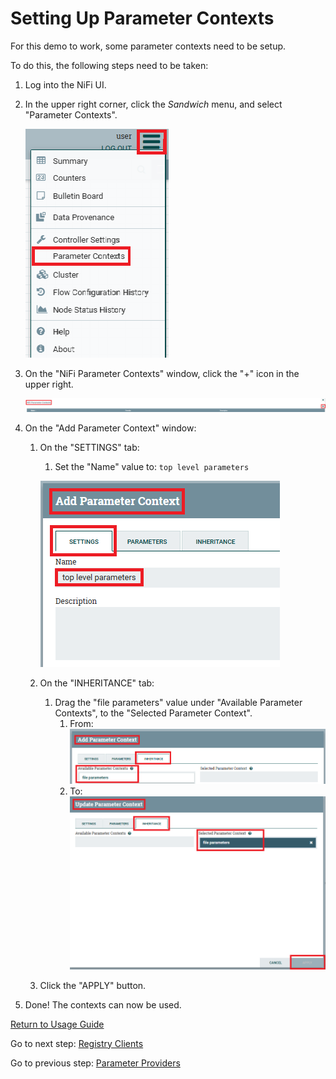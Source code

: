 # Setting Up Parameter Contexts

For this demo to work, some parameter contexts need to be setup.

To do this, the following steps need to be taken:

1. Log into the NiFi UI.
2. In the upper right corner, click the _Sandwich_ menu, and select "Parameter Contexts".

   ![parameter-contexts.png](screenshots/parameter-contexts.png)
3. On the "NiFi Parameter Contexts" window, click the "+" icon in the upper right.

   ![add-param-context.png](screenshots/add-param-context.png)
4. On the "Add Parameter Context" window:
    1. On the "SETTINGS" tab:
        1. Set the "Name" value to: `top level parameters`

       ![top-level-param-name.png](screenshots/top-level-param-name.png)
    2. On the "INHERITANCE" tab:
        1. Drag the "file parameters" value under "Available Parameter Contexts", to the "Selected Parameter Context".
            1. From:
               ![unselected-file-params.png](screenshots/unselected-file-params.png)
            2. To:
               ![selected-file-params.png](screenshots/selected-file-params.png)
    3. Click the "APPLY" button.
5. Done! The contexts can now be used.

[Return to Usage Guide](../../README.md#usage)

Go to next step: [Registry Clients](../registry-clients/setup.md)

Go to previous step: [Parameter Providers](../parameter-providers/setup.md)
